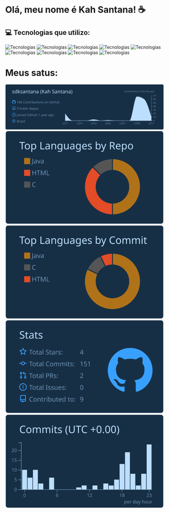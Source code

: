 # Olá, meu nome é Kah Santana! ☕

## 💻 Tecnologias que utilizo:  
![Tecnologias](https://img.shields.io/badge/Java-ED8B00?style=for-the-badge&logo=openjdk&logoColor=white)
![Tecnologias](https://img.shields.io/badge/Node.js-43853D?style=for-the-badge&logo=node.js&logoColor=white)
![Tecnologias](https://img.shields.io/badge/JavaScript-F7DF1E?style=for-the-badge&logo=javascript&logoColor=black)
![Tecnologias](https://img.shields.io/badge/C-00599C?style=for-the-badge&logo=c&logoColor=white)
![Tecnologias](https://img.shields.io/badge/C%2B%2B-00599C?style=for-the-badge&logo=c%2B%2B&logoColor=white)
![Tecnologias](https://img.shields.io/badge/HTML5-E34F26?style=for-the-badge&logo=html5&logoColor=white)
![Tecnologias](https://img.shields.io/badge/CSS3-1572B6?style=for-the-badge&logo=css3&logoColor=white)
![Tecnologias](https://img.shields.io/badge/MySQL-4479A1.svg?style=for-the-badge&logo=MySQL&logoColor=white)
![Tecnologias](https://img.shields.io/badge/PostgreSQL-316192?style=for-the-badge&logo=postgresql&logoColor=white)








# Meus satus:
[![](https://raw.githubusercontent.com/sdksantana/sdksantana/master/profile-summary-card-output/prussian/0-profile-details.svg)](https://github.com/vn7n24fzkq/github-profile-summary-cards)
[![](https://raw.githubusercontent.com/sdksantana/sdksantana/master/profile-summary-card-output/prussian/1-repos-per-language.svg)](https://github.com/vn7n24fzkq/github-profile-summary-cards) [![](https://raw.githubusercontent.com/sdksantana/sdksantana/master/profile-summary-card-output/prussian/2-most-commit-language.svg)](https://github.com/vn7n24fzkq/github-profile-summary-cards)
[![](https://raw.githubusercontent.com/sdksantana/sdksantana/master/profile-summary-card-output/prussian/3-stats.svg)](https://github.com/vn7n24fzkq/github-profile-summary-cards) [![](https://raw.githubusercontent.com/sdksantana/sdksantana/master/profile-summary-card-output/prussian/4-productive-time.svg)](https://github.com/vn7n24fzkq/github-profile-summary-cards)
